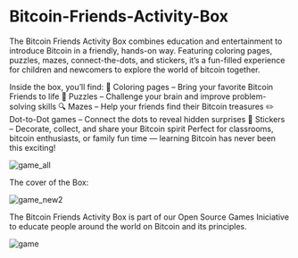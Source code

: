 # Bitcoin-Friends-Activity-Box
The Bitcoin Friends Activity Box combines education and entertainment to introduce Bitcoin in a friendly, hands-on way. Featuring coloring pages, puzzles, mazes, connect-the-dots, and stickers, it’s a fun-filled experience for children and newcomers to explore the world of bitcoin together.

Inside the box, you’ll find:
🎨 Coloring pages – Bring your favorite Bitcoin Friends to life
🧩 Puzzles – Challenge your brain and improve problem-solving skills
🔍 Mazes – Help your friends find their Bitcoin treasures
✏️ Dot-to-Dot games – Connect the dots to reveal hidden surprises
💫 Stickers – Decorate, collect, and share your Bitcoin spirit
Perfect for classrooms, bitcoin enthusiasts, or family fun time — learning Bitcoin has never been this exciting!

![game_all](https://github.com/user-attachments/assets/19bf1340-ecd9-4336-a242-3767a52b4c17)

The cover of the Box:

![game_new2](https://github.com/user-attachments/assets/15c96bc3-1075-4946-841a-91d25268a034)

The Bitcoin Friends Activity Box is part of our Open Source Games Iniciative to educate people around the world on Bitcoin and its principles.

![game](https://github.com/user-attachments/assets/7884adf7-c99a-43ed-b50d-17fe07596f8a)

